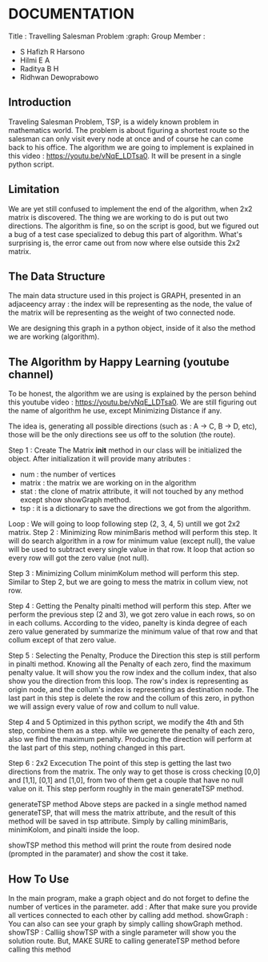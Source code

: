 DOCUMENTATION
==================================================

Title : Travelling Salesman Problem :graph:
Group Member :
 - S Hafizh R Harsono
 - Hilmi E A
 - Raditya B H
 - Ridhwan Dewoprabowo
 
Introduction
------------------------------------------

Traveling Salesman Problem, TSP, is a widely known problem in mathematics world. The problem is about figuring a shortest route so the salesman can only visit every node at once and of course he can come back to his office. The algorithm we are going to implement is explained in this video : https://youtu.be/vNqE_LDTsa0. It will be present in a single python script.

Limitation
------------------------------------------

We are yet still confused to implement the end of the algorithm, when 2x2 matrix is discovered. The thing we are working to do is put out two directions. The algorithm is fine, so on the script is good, but we figured out a bug of a test case specialized to debug this part of algorithm. What's surprising is, the error came out from now where else outside this 2x2 matrix.

The Data Structure
------------------------------------------

The main data structure used in this project is GRAPH, presented in an adjaceency array : the index will be representing as the node, the value of the matrix will be representing as the weight of two connected node.

We are designing this graph in a python object, inside of it also the method we are working (algorithm).

The Algorithm by Happy Learning (youtube channel)
--------------------------------------------

To be honest, the algorithm we are using is explained by the person behind this youtube video : https://youtu.be/vNqE_LDTsa0. We are still figuring out the name of algorithm he use, except Minimizing Distance if any.

The idea is, generating all possible directions (such as : A -> C, B -> D, etc), those will be the only directions see us off to the solution (the route).

Step 1 : Create The Matrix
__init__ method in our class will be initialized the object. After initialization it will provide many atributes :
 - num : the number of vertices
 - matrix : the matrix we are working on in the algorithm
 - stat : the clone of matrix attribute, it will not touched by any method except show showGraph method.
 - tsp : it is a dictionary to save the directions we got from the algorithm.
 
Loop :
  We will going to loop following step (2, 3, 4, 5) untill we got 2x2 matrix.
  Step 2 : Minimizing Row
  minimBaris method will perform this step. It will do search algorithm in a row for minimum value (except null), the value will be used to subtract every single value in that row. It loop that action so every row will got the zero value (not null).
  
  Step 3 : Minimizing Collum
  minimKolum method will perform this step. Similar to Step 2, but we are going to mess the matrix in  collum view, not row.
  
  Step 4 : Getting the Penalty
  pinalti method will perform this step. After we perform the previous step (2 and 3), we got zero value in each rows, so on in each collums. According to the video, panelty is kinda degree of each zero value generated by summarize the minimum value of that row and that collum except of that zero value.
  
  Step 5 : Selecting the Penalty, Produce the Direction
  this step is still perform in pinalti method. Knowing all the Penalty of each zero, find the maximum penalty value. It will show you the row index and the collum index, that also show you the direction from this loop. The row's index is representing as origin node, and the collum's index is representing as destination node. The last part in this step is delete the row and the collum of this zero, in python we will assign every value of row and collum to null value.
  
  Step 4 and 5 Optimized
  in this python script, we modify the 4th and 5th step, combine them as a step. while we generete the penalty of each zero, also we find the maximum penalty. Producing the direction will perform at the last part of this step, nothing changed in this part.
  
Step 6 : 2x2 Excecution
The point of this step is getting the last two directions from the matrix. The only way to get those is cross checking [0,0] and [1,1], [0,1] and [1,0], from two of them get a couple that have no null value on it. This step perform roughly in the main generateTSP method. 

generateTSP method
Above steps are packed in a single method named generateTSP, that will mess the matrix attribute, and the result of this method will be saved in tsp attribute. Simply by calling minimBaris, minimKolom, and pinalti inside the loop.

showTSP method
this method will print the route from desired node (prompted in the paramater) and show the cost it take.

How To Use
--------------------------------------------
In the main program, make a graph object and do not forget to define the number of vertices in the parameter.
add : After that make sure you provide all vertices connected to each other by calling add method.
showGraph : You can also can see your graph by simply calling showGraph method. 
showTSP : Calliig showTSP with a single parameter will show you the solution route. But, MAKE SURE to calling generateTSP method before calling this method
